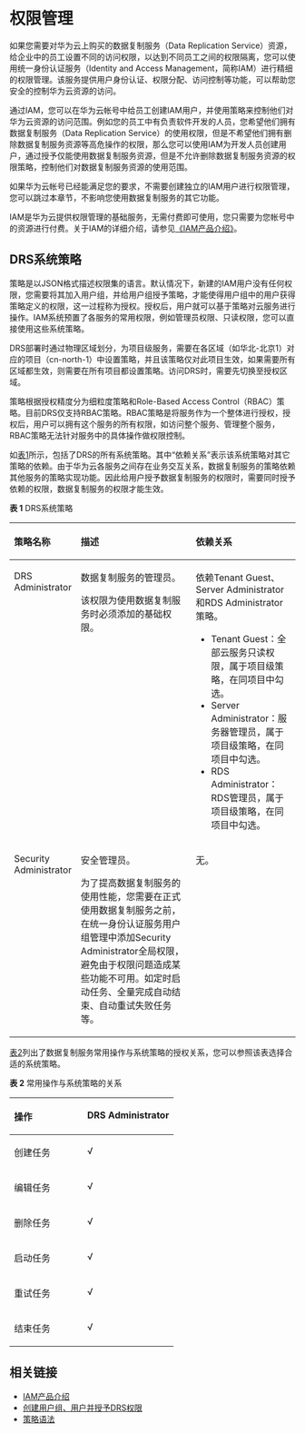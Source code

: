 # 权限管理<a name="drs_01_0201"></a>

如果您需要对华为云上购买的数据复制服务（Data Replication Service）资源，给企业中的员工设置不同的访问权限，以达到不同员工之间的权限隔离，您可以使用统一身份认证服务（Identity and Access Management，简称IAM）进行精细的权限管理。该服务提供用户身份认证、权限分配、访问控制等功能，可以帮助您安全的控制华为云资源的访问。

通过IAM，您可以在华为云帐号中给员工创建IAM用户，并使用策略来控制他们对华为云资源的访问范围。例如您的员工中有负责软件开发的人员，您希望他们拥有数据复制服务（Data Replication Service）的使用权限，但是不希望他们拥有删除数据复制服务资源等高危操作的权限，那么您可以使用IAM为开发人员创建用户，通过授予仅能使用数据复制服务资源，但是不允许删除数据复制服务资源的权限策略，控制他们对数据复制服务资源的使用范围。

如果华为云帐号已经能满足您的要求，不需要创建独立的IAM用户进行权限管理，您可以跳过本章节，不影响您使用数据复制服务的其它功能。

IAM是华为云提供权限管理的基础服务，无需付费即可使用，您只需要为您帐号中的资源进行付费。关于IAM的详细介绍，请参见[《IAM产品介绍》](https://support.huaweicloud.com/productdesc-iam/iam_01_0026.html)。

## DRS系统策略<a name="section1212203179"></a>

策略是以JSON格式描述权限集的语言。默认情况下，新建的IAM用户没有任何权限，您需要将其加入用户组，并给用户组授予策略，才能使得用户组中的用户获得策略定义的权限，这一过程称为授权。授权后，用户就可以基于策略对云服务进行操作。IAM系统预置了各服务的常用权限，例如管理员权限、只读权限，您可以直接使用这些系统策略。

DRS部署时通过物理区域划分，为项目级服务，需要在各区域（如华北-北京1）对应的项目（cn-north-1）中设置策略，并且该策略仅对此项目生效，如果需要所有区域都生效，则需要在所有项目都设置策略。访问DRS时，需要先切换至授权区域。

策略根据授权精度分为细粒度策略和Role-Based Access Control（RBAC）策略。目前DRS仅支持RBAC策略。RBAC策略是将服务作为一个整体进行授权，授权后，用户可以拥有这个服务的所有权限，如访问整个服务、管理整个服务，RBAC策略无法针对服务中的具体操作做权限控制。

如[表1](#table122641315719)所示，包括了DRS的所有系统策略。其中“依赖关系”表示该系统策略对其它策略的依赖。由于华为云各服务之间存在业务交互关系，数据复制服务的策略依赖其他服务的策略实现功能。因此给用户授予数据复制服务的权限时，需要同时授予依赖的权限，数据复制服务的权限才能生效。

**表 1**  DRS系统策略

<a name="table122641315719"></a>
<table><thead align="left"><tr id="row349393677"><th class="cellrowborder" valign="top" width="17.348265173482652%" id="mcps1.2.4.1.1"><p id="p74931320712"><a name="p74931320712"></a><a name="p74931320712"></a><strong id="b2082185815160"><a name="b2082185815160"></a><a name="b2082185815160"></a>策略名称</strong></p>
</th>
<th class="cellrowborder" valign="top" width="44.89551044895511%" id="mcps1.2.4.1.2"><p id="p16493133576"><a name="p16493133576"></a><a name="p16493133576"></a><strong id="b13834589163"><a name="b13834589163"></a><a name="b13834589163"></a>描述</strong></p>
</th>
<th class="cellrowborder" valign="top" width="37.75622437756224%" id="mcps1.2.4.1.3"><p id="p124931837719"><a name="p124931837719"></a><a name="p124931837719"></a><strong id="b128475816167"><a name="b128475816167"></a><a name="b128475816167"></a>依赖关系</strong></p>
</th>
</tr>
</thead>
<tbody><tr id="row249317311710"><td class="cellrowborder" valign="top" width="17.348265173482652%" headers="mcps1.2.4.1.1 "><p id="p0493232712"><a name="p0493232712"></a><a name="p0493232712"></a>DRS Administrator</p>
</td>
<td class="cellrowborder" valign="top" width="44.89551044895511%" headers="mcps1.2.4.1.2 "><p id="p7493139719"><a name="p7493139719"></a><a name="p7493139719"></a>数据复制服务的管理员。</p>
<p id="p6263201117419"><a name="p6263201117419"></a><a name="p6263201117419"></a>该权限为使用数据复制服务时必须添加的基础权限。</p>
</td>
<td class="cellrowborder" valign="top" width="37.75622437756224%" headers="mcps1.2.4.1.3 "><p id="p24932317711"><a name="p24932317711"></a><a name="p24932317711"></a>依赖Tenant Guest、Server Administrator和RDS Administrator策略。</p>
<a name="ul94931431476"></a><a name="ul94931431476"></a><ul id="ul94931431476"><li>Tenant Guest：全部云服务只读权限，属于项目级策略，在同项目中勾选。</li><li>Server Administrator：服务器管理员，属于项目级策略，在同项目中勾选。</li><li>RDS Administrator：RDS管理员，属于项目级策略，在同项目中勾选。</li></ul>
</td>
</tr>
<tr id="row0476823182220"><td class="cellrowborder" valign="top" width="17.348265173482652%" headers="mcps1.2.4.1.1 "><p id="p918616298220"><a name="p918616298220"></a><a name="p918616298220"></a>Security Administrator</p>
</td>
<td class="cellrowborder" valign="top" width="44.89551044895511%" headers="mcps1.2.4.1.2 "><p id="p6976894556"><a name="p6976894556"></a><a name="p6976894556"></a>安全管理员。</p>
<p id="p1186152918226"><a name="p1186152918226"></a><a name="p1186152918226"></a>为了提高数据复制服务的使用性能，您需要在正式使用数据复制服务之前，在统一身份认证服务用户组管理中添加Security Administrator全局权限，避免由于权限问题造成某些功能不可用。如定时启动任务、全量完成自动结束、自动重试失败任务等。</p>
</td>
<td class="cellrowborder" valign="top" width="37.75622437756224%" headers="mcps1.2.4.1.3 "><p id="p131861029112217"><a name="p131861029112217"></a><a name="p131861029112217"></a>无。</p>
</td>
</tr>
</tbody>
</table>

[表2](#table02746313716)列出了数据复制服务常用操作与系统策略的授权关系，您可以参照该表选择合适的系统策略。

**表 2**  常用操作与系统策略的关系

<a name="table02746313716"></a>
<table><thead align="left"><tr id="row7494033715"><th class="cellrowborder" valign="top" width="44.61%" id="mcps1.2.3.1.1"><p id="p194941731875"><a name="p194941731875"></a><a name="p194941731875"></a><strong id="b11347727154019"><a name="b11347727154019"></a><a name="b11347727154019"></a>操作</strong></p>
</th>
<th class="cellrowborder" valign="top" width="55.38999999999999%" id="mcps1.2.3.1.2"><p id="p1079015231400"><a name="p1079015231400"></a><a name="p1079015231400"></a><strong id="b5350192716407"><a name="b5350192716407"></a><a name="b5350192716407"></a>DRS Administrator</strong></p>
</th>
</tr>
</thead>
<tbody><tr id="row04951331575"><td class="cellrowborder" valign="top" width="44.61%" headers="mcps1.2.3.1.1 "><p id="p68681656165613"><a name="p68681656165613"></a><a name="p68681656165613"></a>创建任务</p>
</td>
<td class="cellrowborder" valign="top" width="55.38999999999999%" headers="mcps1.2.3.1.2 "><p id="p7495934716"><a name="p7495934716"></a><a name="p7495934716"></a>√</p>
</td>
</tr>
<tr id="row149523677"><td class="cellrowborder" valign="top" width="44.61%" headers="mcps1.2.3.1.1 "><p id="p486825610562"><a name="p486825610562"></a><a name="p486825610562"></a>编辑任务</p>
</td>
<td class="cellrowborder" valign="top" width="55.38999999999999%" headers="mcps1.2.3.1.2 "><p id="p18495838712"><a name="p18495838712"></a><a name="p18495838712"></a>√</p>
</td>
</tr>
<tr id="row149553470"><td class="cellrowborder" valign="top" width="44.61%" headers="mcps1.2.3.1.1 "><p id="p4884105695615"><a name="p4884105695615"></a><a name="p4884105695615"></a>删除任务</p>
</td>
<td class="cellrowborder" valign="top" width="55.38999999999999%" headers="mcps1.2.3.1.2 "><p id="p94955314717"><a name="p94955314717"></a><a name="p94955314717"></a>√</p>
</td>
</tr>
<tr id="row13496831274"><td class="cellrowborder" valign="top" width="44.61%" headers="mcps1.2.3.1.1 "><p id="p2395183115713"><a name="p2395183115713"></a><a name="p2395183115713"></a>启动任务</p>
</td>
<td class="cellrowborder" valign="top" width="55.38999999999999%" headers="mcps1.2.3.1.2 "><p id="p449623072"><a name="p449623072"></a><a name="p449623072"></a>√</p>
</td>
</tr>
<tr id="row94961234713"><td class="cellrowborder" valign="top" width="44.61%" headers="mcps1.2.3.1.1 "><p id="p7395737576"><a name="p7395737576"></a><a name="p7395737576"></a>重试任务</p>
</td>
<td class="cellrowborder" valign="top" width="55.38999999999999%" headers="mcps1.2.3.1.2 "><p id="p18496932714"><a name="p18496932714"></a><a name="p18496932714"></a>√</p>
</td>
</tr>
<tr id="row1883765561511"><td class="cellrowborder" valign="top" width="44.61%" headers="mcps1.2.3.1.1 "><p id="p1183835541514"><a name="p1183835541514"></a><a name="p1183835541514"></a>结束任务</p>
</td>
<td class="cellrowborder" valign="top" width="55.38999999999999%" headers="mcps1.2.3.1.2 "><p id="p283885531513"><a name="p283885531513"></a><a name="p283885531513"></a>√</p>
</td>
</tr>
</tbody>
</table>

## 相关链接<a name="section11295123373"></a>

-   [IAM产品介绍](https://support.huaweicloud.com/productdesc-iam/iam_01_0026.html)
-   [创建用户组、用户并授予DRS权限](https://support.huaweicloud.com/usermanual-drs/drs_08_0012.html)
-   [策略语法](https://support.huaweicloud.com/usermanual-drs/drs_08_0013.html)

